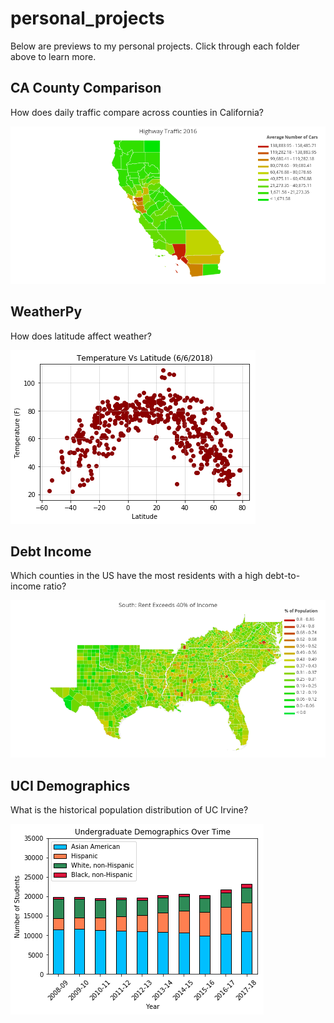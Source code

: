 # personal_projects

Below are previews to my personal projects. Click through each folder above to learn more.

## CA County Comparison
How does daily traffic compare across counties in California?

![CA_County_Comparison](./CA_County_Comparison/traffic.png)

## WeatherPy
How does latitude affect weather?

![WeatherPy](./WeatherPy/output_7_0.png)

## Debt Income
Which counties in the US have the most residents with a high debt-to-income ratio?

![Debt_Income](./Debt_Income/south.png)

## UCI Demographics
What is the historical population distribution of UC Irvine?

![UCI_Demographics](./UCI_Demographics/output_9_0.png)
